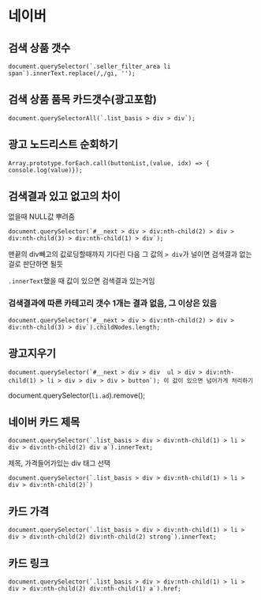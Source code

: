 # 네이버



## 검색 상품 갯수

```
document.querySelector(`.seller_filter_area li span`).innerText.replace(/,/gi, '');
```



## 검색 상품 품목 카드갯수(광고포함)

```
document.querySelectorAll(`.list_basis > div > div`);
```



## 광고 노드리스트 순회하기

```
Array.prototype.forEach.call(buttonList,(value, idx) => { console.log(value)});
```





## 검색결과 있고 없고의 차이

없을때 NULL값 뿌려줌

```
document.querySelector(`#__next > div > div:nth-child(2) > div > div:nth-child(3) > div:nth-child(1) > div`);
```

맨끝의 div빼고의 값로딩할때까지 기다린 다음 그 값의 ` > div `가 널이면 검색결과 없는걸로 판단하면 될듯

`.innerText`했을 때 값이 있으면 검색결과 있는거임



### 검색결과에 따른 카테고리 갯수 1개는 결과 없음, 그 이상은 있음

```
document.querySelector(`#__next > div > div:nth-child(2) > div > div:nth-child(3) > div`).childNodes.length;
```



## 광고지우기

```
document.querySelector(`#__next > div > div  ul > div > div:nth-child(1) > li > div > div > div > button`); 이 값이 있으면 넘어가게 처리하기
```

document.querySelector(`li.ad`).remove();



## 네이버 카드 제목

```
document.querySelector(`.list_basis > div > div:nth-child(1) > li > div > div:nth-child(2) div a`).innerText;
```

 제목, 가격들어가있는 div 태그 선택



```
document.querySelector(`.list_basis > div > div:nth-child(1) > li > div > div:nth-child(2)`)
```



## 카드 가격

```
document.querySelector(`.list_basis > div > div:nth-child(1) > li > div > div:nth-child(2) div:nth-child(2) strong`).innerText;
```



## 카드 링크

```
document.querySelector(`.list_basis > div > div:nth-child(1) > li > div > div:nth-child(2) div:nth-child(1) a`).href;
```

